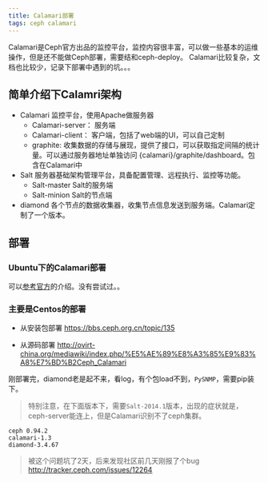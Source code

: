 ```yaml
---
title: Calamari部署
tags: ceph calamari
---
```


Calamari是Ceph官方出品的监控平台，监控内容很丰富，可以做一些基本的运维操作，但是还不能做Ceph部署，需要结和ceph-deploy。
Calamari比较复杂，文档也比较少，记录下部署中遇到的坑。。。

<!--more-->

简单介绍下Calamri架构
---

* Calamari 监控平台，使用Apache做服务器
    * Calamari-server： 服务端
    * Calamari-client： 客户端，包括了web端的UI，可以自己定制
    * graphite: 收集数据的存储与展现，提供了接口，可以获取指定间隔的统计量。可以通过服务器地址单独访问 {calamari}/graphite/dashboard。包含在Calamari中
* Salt 服务器基础架构管理平台，具备配置管理、远程执行、监控等功能。
    * Salt-master Salt的服务端
    * Salt-minion Salt的节点端
* diamond 各个节点的数据收集器，收集节点信息发送到服务端。Calamari定制了一个版本。

部署
---

### Ubuntu下的Calamari部署

可以[参考官方](http://calamari.readthedocs.org/en/latest/operations/server_install.html)的介绍。没有尝试过。。

### 主要是Centos的部署

* 从安装包部署 <https://bbs.ceph.org.cn/topic/135>

* 从源码部署 <http://ovirt-china.org/mediawiki/index.php/%E5%AE%89%E8%A3%85%E9%83%A8%E7%BD%B2Ceph_Calamari>

刚部署完，diamond老是起不来，看log，有个包load不到，`PySNMP`，需要pip装下。

> 特别注意，在下面版本下，需要`Salt-2014.1`版本，出现的症状就是，ceph-server能连上，但是Calamari识别不了ceph集群。
>
```
ceph 0.94.2
calamari-1.3
diamond-3.4.67
```
> 被这个问题坑了2天，后来发现社区前几天刚报了个bug <http://tracker.ceph.com/issues/12264> 